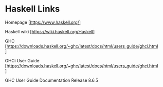 # Haskell Links

Homepage
[https://www.haskell.org/]

Haskell wiki
[https://wiki.haskell.org/Haskell]

GHC
[https://downloads.haskell.org/~ghc/latest/docs/html/users_guide/ghci.html]

GHCi User Guide
[https://downloads.haskell.org/~ghc/latest/docs/html/users_guide/ghci.html]


GHC User Guide Documentation Release 8.6.5
